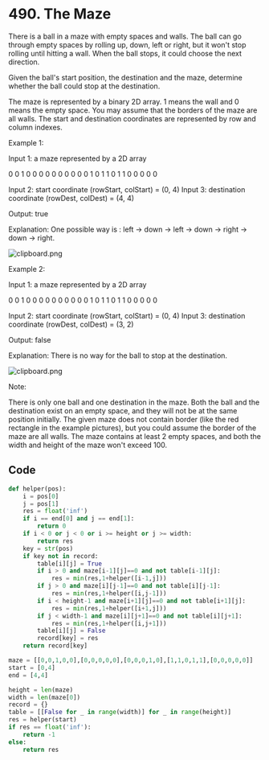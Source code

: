 #  490. The Maze

There is a ball in a maze with empty spaces and walls. The ball can go through empty spaces by rolling up, down, left or right, but it won't stop rolling until hitting a wall. When the ball stops, it could choose the next direction.

Given the ball's start position, the destination and the maze, determine whether the ball could stop at the destination.

The maze is represented by a binary 2D array. 1 means the wall and 0 means the empty space. You may assume that the borders of the maze are all walls. The start and destination coordinates are represented by row and column indexes.

Example 1:

Input 1: a maze represented by a 2D array

0 0 1 0 0
0 0 0 0 0
0 0 0 1 0
1 1 0 1 1
0 0 0 0 0

Input 2: start coordinate (rowStart, colStart) = (0, 4)
Input 3: destination coordinate (rowDest, colDest) = (4, 4)

Output: true

Explanation: One possible way is : left -> down -> left -> down -> right -> down -> right.

![clipboard.png](https://segmentfault.com/img/bVbka7X?w=872&h=483)

Example 2:

Input 1: a maze represented by a 2D array

0 0 1 0 0
0 0 0 0 0
0 0 0 1 0
1 1 0 1 1
0 0 0 0 0

Input 2: start coordinate (rowStart, colStart) = (0, 4)
Input 3: destination coordinate (rowDest, colDest) = (3, 2)

Output: false

Explanation: There is no way for the ball to stop at the destination.

![clipboard.png](https://segmentfault.com/img/bVbka7W?w=872&h=483)

Note:

There is only one ball and one destination in the maze.
Both the ball and the destination exist on an empty space, and they will not be at the same position initially.
The given maze does not contain border (like the red rectangle in the example pictures), but you could assume the border of the maze are all walls.
The maze contains at least 2 empty spaces, and both the width and height of the maze won't exceed 100.



## Code

```python
def helper(pos):
    i = pos[0]
    j = pos[1]
    res = float('inf')
    if i == end[0] and j == end[1]:
        return 0
    if i < 0 or j < 0 or i >= height or j >= width:
        return res
    key = str(pos)
    if key not in record:
        table[i][j] = True
        if i > 0 and maze[i-1][j]==0 and not table[i-1][j]:
            res = min(res,1+helper([i-1,j]))
        if j > 0 and maze[i][j-1]==0 and not table[i][j-1]:
            res = min(res,1+helper([i,j-1]))
        if i < height-1 and maze[i+1][j]==0 and not table[i+1][j]:
            res = min(res,1+helper([i+1,j]))
        if j < width-1 and maze[i][j+1]==0 and not table[i][j+1]:
            res = min(res,1+helper([i,j+1]))
        table[i][j] = False
        record[key] = res
    return record[key]

maze = [[0,0,1,0,0],[0,0,0,0,0],[0,0,0,1,0],[1,1,0,1,1],[0,0,0,0,0]]
start = [0,4]
end = [4,4]

height = len(maze)
width = len(maze[0])
record = {}
table = [[False for _ in range(width)] for _ in range(height)]
res = helper(start)
if res == float('inf'):
    return -1
else:
    return res
```

